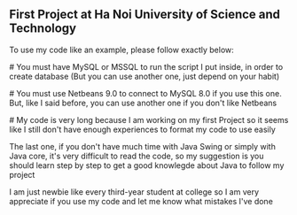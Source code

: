 <h2> First Project at Ha Noi University of Science and Technology </h2> 

<p> To use my code like an example, please follow exactly below: </p>
<p> # You must have MySQL or MSSQL to run the script I put inside, in order to create database </p1>
(But you can use another one, just depend on your habit)
<p> # You must use Netbeans 9.0 to connect to MySQL 8.0 if you use this one. But, like I said before, you can use another one if you don't like Netbeans </p> 
<p># My code is very long because I am working on my first Project so it seems like I still don't have enough experiences to format my code 
to use easily </p>

The last one, if you don't have much time with Java Swing or simply with Java core, it's very difficult to read the code, so my suggestion is you should learn step by step to get a good knowlegde about Java to follow my project

I am just newbie like every third-year student at college so I am very appreciate if you use my code and let me know what mistakes I've done
